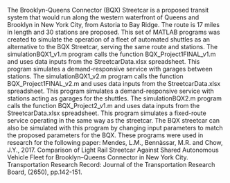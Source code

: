 The Brooklyn-Queens Connector (BQX) Streetcar is a proposed transit system that would run along the western waterfront of Queens and Brooklyn in New York City, from Astoria to Bay Ridge. The route is 17 miles in length and 30 stations are proposed. This set of MATLAB programs was created to simulate the operation of a fleet of automated shuttles as an alternative to the BQX Streetcar, serving the same route and stations. 
The simulationBQX1_v1.m program calls the function BQX_Project1FINAL_v1.m and uses data inputs from the StreetcarData.xlsx spreadsheet. This program simulates a demand-responsive service with garages between stations.
The simulationBQX1_v2.m program calls the function BQX_Project1FINAL_v2.m and uses data inputs from the StreetcarData.xlsx spreadsheet. This program simulates a demand-responsive service with stations acting as garages for the shuttles.
The simulationBQX2.m program calls the function BQX_Project2_v1.m and uses data inputs from the StreetcarData.xlsx spreadsheet. This program simulates a fixed-route service operating in the same way as the streetcar. The BQX streetcar can also be simulated with this program by changing input parameters to match the proposed parameters for the BQX.
These programs were used in research for the following paper:
Mendes, L.M., Bennàssar, M.R. and Chow, J.Y., 2017. Comparison of Light Rail Streetcar Against Shared Autonomous Vehicle Fleet for Brooklyn–Queens Connector in New York City. Transportation Research Record: Journal of the Transportation Research Board, (2650), pp.142-151.
